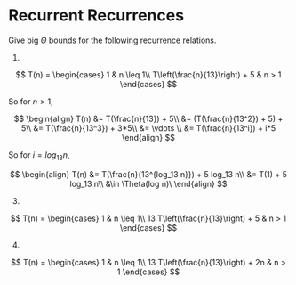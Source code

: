 # Recurrent Recurrences

Give big $\Theta$ bounds for the following recurrence relations.

1.
$$ T(n) =
    \begin{cases}
        1 & n \leq 1\\
        T\left(\frac{n}{13}\right) + 5 & n > 1
    \end{cases}
$$

So for $n > 1$,

$$
\begin{align}
T(n) &= T(\frac{n}{13}) + 5\\
&= (T(\frac{n}{13^2}) + 5) + 5\\
&= T(\frac{n}{13^3}) + 3*5\\
&= \vdots \\
&= T(\frac{n}{13^i}) + i*5
\end{align} 
$$

So for $i = log_13 n$,

$$
\begin{align}
T(n) &= T(\frac{n}{13^{log_13 n}}) + 5 log_13 n\\
&= T(1) + 5 log_13 n\\
&\in \Theta(log n)\
\end{align}
$$

3.
$$ T(n) =
    \begin{cases}
        1 & n \leq 1\\
        13 T\left(\frac{n}{13}\right) + 5 & n > 1
    \end{cases}
$$

4.
$$ T(n) =
    \begin{cases}
        1 & n \leq 1\\
        13 T\left(\frac{n}{13}\right) + 2n & n > 1
    \end{cases}
$$
